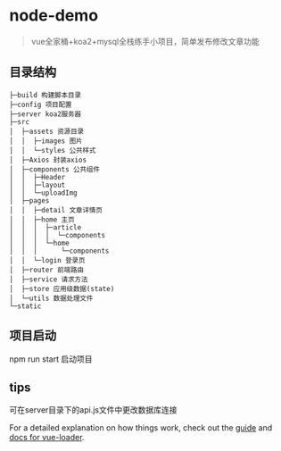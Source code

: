# node-demo

> vue全家桶+koa2+mysql全栈练手小项目，简单发布修改文章功能

## 目录结构
```
├─build 构建脚本目录
├─config 项目配置
├─server koa2服务器
├─src
│  ├─assets 资源目录
│  │  ├─images 图片
│  │  └─styles 公共样式
│  ├─Axios 封装axios
│  ├─components 公共组件
│  │  ├─Header 
│  │  ├─layout
│  │  └─uploadImg
│  ├─pages 
│  │  ├─detail 文章详情页
│  │  ├─home 主页
│  │  │  ├─article
│  │  │  │  └─components
│  │  │  └─home
│  │  │      └─components
│  │  └─login 登录页
│  ├─router 前端路由
│  ├─service 请求方法
│  ├─store 应用级数据(state)
│  └─utils 数据处理文件
└─static
```
## 项目启动
npm run start 启动项目
## tips
可在server目录下的api.js文件中更改数据库连接

For a detailed explanation on how things work, check out the [guide](http://vuejs-templates.github.io/webpack/) and [docs for vue-loader](http://vuejs.github.io/vue-loader).
